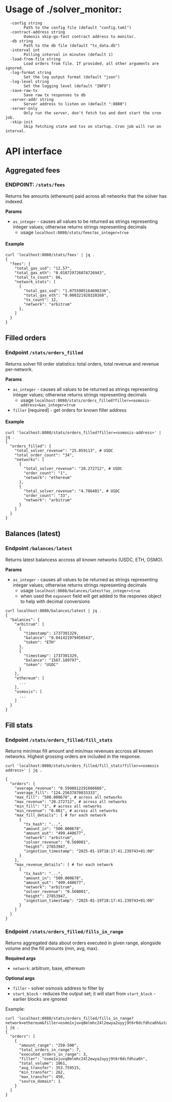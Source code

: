 # Usage of ./solver_monitor:

```
  -config string
    	Path to the config file (default "config.toml")
  -contract-address string
    	Osmosis skip-go-fast contract address to monitor.
  -db string
    	Path to the db file (default "tx_data.db")
  -interval int
    	Polling interval in minutes (default 1)
  -load-from-file string
    	Load orders from file. If provided, all other arguments are ignored.
  -log-format string
    	Set the log output format (default "json")
  -log-level string
    	Set the logging level (default "INFO")
  -save-raw-tx
    	Save raw tx responses to db
  -server-addr string
    	Server address to listen on (default ":8080")
  -server-only
    	Only run the server, don't fetch txs and dont start the cron job.
  -skip-init
    	Skip fetching state and txs on startup. Cron job will run on interval.
```

# API interface

## Aggregated fees

### ENDPOINT: `/stats/fees`

Returns fee amounts (ethereum) paid across all networks that the solver has indexed.

**Params**

- `as_integer` - causes all values to be returned as strings representing integer values; otherwise returns strings representing decimals
  - usage `localhost:8080/stats/fees?as_integer=true`

#### Example

```shell
curl 'localhost:8080/stats/fees' | jq .
{
  "fees": {
    "total_gas_usd": "12.57",
    "total_gas_eth": "0.018729726074726943",
    "total_tx_count": 66,
    "network_stats": [
      {
        "total_gas_usd": "1.0755905164698336",
        "total_gas_eth": "0.000321920320268",
        "tx_count": 12,
        "network": "arbitrum"
      },
    ]
  }
}
```

## Filled orders

### Endpoint `/stats/orders_filled`

Returns solver fill order statistics: total orders, total revenue and revenue per-network.

**Params**

- `as_integer` - causes all values to be returned as strings representing integer values; otherwise returns strings representing decimals
  - usage `localhost:8080/stats/orders_filled?filler=<osmosis-address>&as_integer=true`
- `filler` [required] - get orders for known filler address

#### Example

```shell
curl 'localhost:8080/stats/orders_filled?filler=<osmosis-address>' | jq .
{
  "orders_filled": {
    "total_solver_revenue": "25.059113", # USDC
    "total_order_count": "34",
    "networks": [
      {
        "total_solver_revenue": "20.272712", # USDC
        "order_count": "1",
        "network": "ethereum"
      },
      {
        "total_solver_revenue": "4.786401", # USDC
        "order_count": "33",
        "network": "arbitrum"
      }
    ]
  }
}
```

## Balances (latest)

### Endpoint `/balances/latest`

Returns latest balancess accross all known networks (USDC, ETH, OSMO).

**Params**

- `as_integer` - causes all values to be returned as strings representing integer values; otherwise returns strings representing decimals
  - usage `localhost:8080/balances/latest?as_integer=true`
  - when used the `exponent` field will get added to the respones object to help with decimal conversions

```shell
curl localhost:8080/balances/latest | jq .
{
  "balances": {
    "arbitrum": [
      {
        "timestamp": 1737301329,
        "balance": "0.041421979450543",
        "token": "ETH"
      },
      {
        "timestamp": 1737301329,
        "balance": "1507.189797",
        "token": "USDC"
      }
    ],
    "ethereum": [
      ...
    ],
    "osmosis": [
      ...
    ]
  }
}
```

## Fill stats

### Endpoint `/stats/orders_filled/fill_stats`

Returns min/max fill amount and min/max revenues accross all known networks. Highest grossing orders are included in the response.

```shell
curl 'localhost:8080/stats/orders_filled/fill_stats?filler=<osmosis address>' | jq .

{
  "orders": {
    "average_revenue": "0.5998812291666666",
    "average_fill": "124.25637870833333",
    "max_fill": "500.000678", # across all networks
    "max_revenue": "20.272712", # across all networks
    "min_fill": "1", # across all networks
    "min_revenue": "0.061", # across all networks
    "max_fill_details": [ # for each network
      {
        "tx_hash": "...",
        "amount_in": "500.000678",
        "amount_out": "499.440677",
        "network": "arbitrum",
        "solver_revenue": "0.560001",
        "height": 27853947,
        "ingestion_timestamp": "2025-01-19T18:17:41.239743+01:00"
      }
    ],
    "max_revenue_details": [ # for each network
      {
        "tx_hash": "...",
        "amount_in": "500.000678",
        "amount_out": "499.440677",
        "network": "arbitrum",
        "solver_revenue": "0.560001",
        "height": 27853947,
        "ingestion_timestamp": "2025-01-19T18:17:41.239743+01:00"
      }
    ]
  }
}
```

### Endpoint `/stats/orders_filled/fills_in_range`

Returns aggregated data about orders executed in given range, alongside volume and the fill amounts (min, avg, max).

**Required args**
* `network`: arbitrum, base, ethereum

**Optional args**
* `filler` - solver osmosis address to filter by
* `start_block` - reduces the output set; it will start from `start_block` - earlier blocks are ignored

Example:
```shell
curl 'localhost:8080/stats/orders_filled/fills_in_range?network=ethereum&filler=osmo1xjuvq8mlmhc24l2ewya2uyyj9t6r0dcfdhza6h&start_block=27354010' | jq .
{
  "orders": [
    {
      "amount_range": "250-500",
      "total_orders_in_range": 7,
      "executed_orders_in_range": 3,
      "filler": "osmo1xjuvq8mlmhc24l2ewya2uyyj9t6r0dcfdhza6h",
      "total_volume": 1061,
      "avg_transfer": 353.759515,
      "min_transfer": 262,
      "max_transfer": 450,
      "source_domain": 1
    }
  ]
}
```

